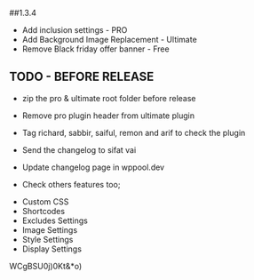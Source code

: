 ##1.3.4 
* Add inclusion settings - PRO
* Add Background Image Replacement - Ultimate
* Remove Black friday offer banner - Free


TODO - BEFORE RELEASE
--------------------
* zip the pro & ultimate root folder before release
* Remove pro plugin header from ultimate plugin

* Tag richard, sabbir, saiful, remon and arif to check the plugin
* Send the changelog to sifat vai
* Update changelog page in wppool.dev

* Check others features too;
- Custom CSS
- Shortcodes
- Excludes Settings
- Image Settings
- Style Settings
- Display Settings

WCgBSU0j)0Kt&*o)